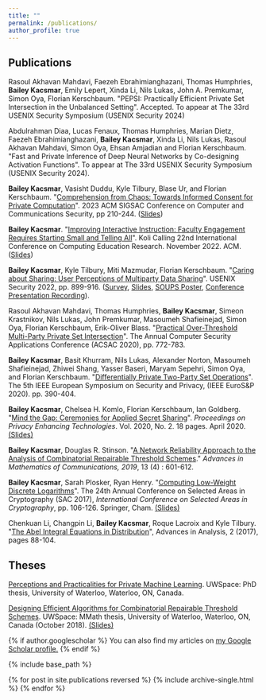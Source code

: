 ```yaml
---
title: ""
permalink: /publications/
author_profile: true
---
```


<h2>Publications</h2>

Rasoul Akhavan Mahdavi, Faezeh Ebrahimianghazani, Thomas Humphries, <b>Bailey Kacsmar</b>, Emily Lepert, Xinda Li, Nils Lukas, John A. Premkumar, Simon Oya, Florian Kerschbaum. &quot;PEPSI: Practically Efficient Private Set Intersection in the Unbalanced Setting&quot;. Accepted. To appear at The 33rd USENIX Security Symposium (USENIX Security 2024)

Abdulrahman Diaa, Lucas Fenaux, Thomas Humphries, Marian Dietz, Faezeh Ebrahimianghazani, <b>Bailey Kacsmar</b>, Xinda Li, Nils Lukas, Rasoul Akhavan Mahdavi, Simon Oya, Ehsan Amjadian and Florian Kerschbaum. &quot;Fast and Private Inference of Deep Neural Networks by Co-designing Activation Functions&quot;. To appear at The 33rd USENIX Security Symposium (USENIX Security 2024).

<b>Bailey Kacsmar</b>, Vasisht Duddu, Kyle Tilbury, Blase Ur, and Florian Kerschbaum. &quot;[Comprehension from Chaos: Towards Informed Consent for Private Computation](https://bkacsmar.github.io/files/comprehensionfromchaospreprint.pdf)&quot;. 2023 ACM SIGSAC Conference on Computer and Communications Security, pp 210-244. ([Slides](https://bkacsmar.github.io/files/BkacsmarCCS2023ComprehensionfromChaos.pdf))


 <b>Bailey Kacsmar</b>. &quot;[Improving Interactive Instruction: Faculty Engagement Requires Starting Small and Telling All](https://bkacsmar.github.io/files/bkacsmar_Koli_Calling_Short_preprint.pdf)&quot;. Koli Calling 22nd International Conference on Computing Education Research. November 2022. ACM. ([Slides](https://bkacsmar.github.io/files/pres_Koli2023.pdf))
 
 <b>Bailey Kacsmar</b>, Kyle Tilbury, Miti Mazmudar, Florian Kerschbaum.  &quot;[Caring about Sharing: User Perceptions of Multiparty Data Sharing](https://bkacsmar.github.io/files/caringsharingpaper.pdf)&quot;. USENIX Security 2022, pp. 899-916. ([Survey](https://bkacsmar.github.io/files/SurveyUsenix2022.pdf), [Slides](https://bkacsmar.github.io/files/caringUSENIXslides.pdf), [SOUPS Poster](https://bkacsmar.github.io/files/CaringSoupsPoster2022.pdf), [Conference Presentation Recording](https://www.youtube.com/watch?v=AMmDrLeJtgA)).
<br>


Rasoul Akhavan Mahdavi,  Thomas Humphries, <b>Bailey Kacsmar</b>, Simeon Krastnikov, Nils Lukas, John Premkumar,  Masoumeh Shafieinejad, Simon Oya, Florian Kerschbaum, Erik-Oliver Blass. &quot;[Practical Over-Threshold Multi-Party Private Set Intersection](https://bkacsmar.github.io/files/overthresholdPSI.pdf)&quot;. The Annual Computer Security Applications Conference (ACSAC 2020), pp. 772-783.



<b>Bailey Kacsmar</b>, Basit Khurram, Nils Lukas, Alexander Norton, Masoumeh Shafieinejad, Zhiwei Shang, Yasser Baseri, Maryam Sepehri, Simon Oya, and Florian Kerschbaum. &quot;[Differentially Private Two-Party Set Operations](https://bkacsmar.github.io/files/DiPSI.pdf)&quot;. The 5th IEEE European Symposium on Security and Privacy, (IEEE EuroS&P 2020). pp. 390-404. 

<b>Bailey Kacsmar</b>, Chelsea H. Komlo, Florian Kerschbaum, Ian Goldberg. &quot;[Mind the Gap: Ceremonies for Applied Secret Sharing](https://bkacsmar.github.io/files/mindthegap.pdf)&quot;. <i> Proceedings on Privacy Enhancing Technologies</i>. Vol. 2020, No. 2. 18 pages. April 2020. [(Slides)](https://bkacsmar.github.io/files/PoPETS_2020_Mindthegap.pdf)
<br>


<b>Bailey Kacsmar</b>, Douglas R. Stinson. &quot;[A Network Reliability Approach to the Analysis of Combinatorial Repairable Threshold Schemes](https://bkacsmar.github.io/files/networkReliability.pdf).&quot; <i>Advances in Mathematics of Communications, 2019</i>, 13 (4) : 601-612.
<br>


<b>Bailey Kacsmar</b>, Sarah Plosker, Ryan Henry. &quot;[Computing Low-Weight Discrete Logarithms](https://bkacsmar.github.io/files/Low_weight_DLP_ext.pdf)&quot;. The 24th Annual Conference on Selected Areas in Cryptography (SAC 2017), <i>International Conference on Selected Areas in Cryptography</i>, pp. 106-126. Springer, Cham. [(Slides)](https://bkacsmar.github.io/files/Computing_Low_Weight_DL.pdf)
<br>


Chenkuan Li, Changpin Li, <b>Bailey Kacsmar</b>, Roque Lacroix and Kyle Tilbury. &quot;[The Abel Integral Equations in Distribution](https://bkacsmar.github.io/files/abelIntegral.pdf)&quot;, Advances in Analysis, 2 (2017), pages 88-104.




<h2>Theses</h2>

[Perceptions and Practicalities for Private Machine Learning](https://uwspace.uwaterloo.ca/handle/10012/19830). UWSpace: PhD thesis, University of Waterloo, Waterloo, ON, Canada. 
<br>


[Designing Efficient Algorithms for Combinatorial Repairable Threshold Schemes](https://bkacsmar.github.io/files/DesigningEfficientAlgo.pdf). UWSpace: MMath
thesis, University of Waterloo, Waterloo, ON, Canada (October 2018). [(Slides)](https://bkacsmar.github.io/files/MastersThesis_presentation.pdf)



{% if author.googlescholar %}
  You can also find my articles on <u><a href="{{author.googlescholar}}">my Google Scholar profile</a>.</u>
{% endif %}

{% include base_path %}

{% for post in site.publications reversed %}
  {% include archive-single.html %}
{% endfor %}
